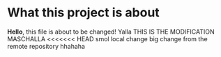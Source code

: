 
# What this project is about


**Hello**, this file is about to be changed! Yalla
THIS IS THE MODIFICATION MASCHALLA
<<<<<<< HEAD
smol local change
big change from the remote repository hhahaha


